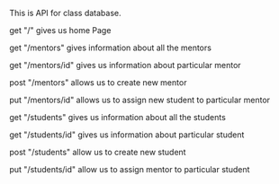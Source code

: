 This is API for class database.

get "/" gives us home Page

get "/mentors" gives information about all the mentors

get "/mentors/id" gives us information about particular mentor

post "/mentors" allows us to create new mentor

put "/mentors/id" allows us to assign new student to particular mentor

get "/students" gives us information about all the students

get "/students/id" gives us information about particular student

post "/students" allow us to create new student

put "/students/id" allow us to assign mentor to particular student
